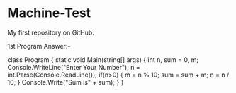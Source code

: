# Machine-Test
My first repository on GitHub.

1st Program Answer:-  

 class Program
    {
        static void Main(string[] args)
        {
            int n, sum = 0, m;
            Console.WriteLine("Enter Your Number");
            n = int.Parse(Console.ReadLine());
            if(n>0)
            {
                m = n % 10;
                sum = sum + m;
                n = n / 10;
            }
            Console.Write("Sum is" + sum);
        }
    }
